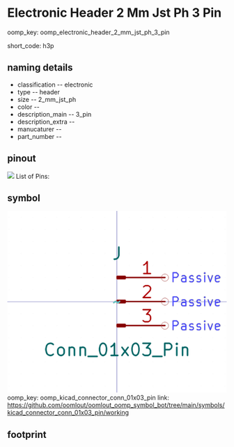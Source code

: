 # Electronic Header 2 Mm Jst Ph 3 Pin
oomp_key: oomp_electronic_header_2_mm_jst_ph_3_pin  

short_code: h3p
## naming details
* classification -- electronic
* type -- header
* size -- 2_mm_jst_ph
* color -- 
* description_main -- 3_pin
* description_extra -- 
* manucaturer -- 
* part_number -- 
## pinout
![](working_pinout_600.png)
List of Pins:

## symbol

![](symbol/0/working/working_600.png)  
oomp_key: oomp_kicad_connector_conn_01x03_pin
link: https://github.com/oomlout/oomlout_oomp_symbol_bot/tree/main/symbols/kicad_connector_conn_01x03_pin/working


## footprint

